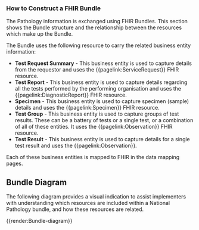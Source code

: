 ### How to Construct a FHIR Bundle

The Pathology information is exchanged using FHIR Bundles. This section shows the Bundle structure and the relationship between the resources which make up the Bundle. 

The Bundle uses the following resource to carry the related business entity information:
- **Test Request Summary** - This business entity is used to capture details from the requestor and uses the {{pagelink:ServiceRequest}} FHIR resource.
- **Test Report** - This business entity is used to capture details regarding all the tests performed by the performing organisation and uses the {{pagelink:DiagnosticReport}} FHIR resource.
- **Specimen** - This business entity is used to capture specimen (sample) details and uses the {{pagelink:Specimen}} FHIR resource.
- **Test Group** - This business entity is used to capture groups of test results. These can be a battery of tests or a single test, or a combination of all of these entities. It uses the {{pagelink:Observation}} FHIR resource.
- **Test Result** - This business entity is used to capture details for a single test result and uses the {{pagelink:Observation}}.

Each of these business entities is mapped to FHIR in the data mapping pages.

## Bundle Diagram ##

The following diagram provides a visual indication to assist implementers with understanding which resources are included within a National Pathology bundle, and how these resources are related. 


{{render:Bundle-diagram}}